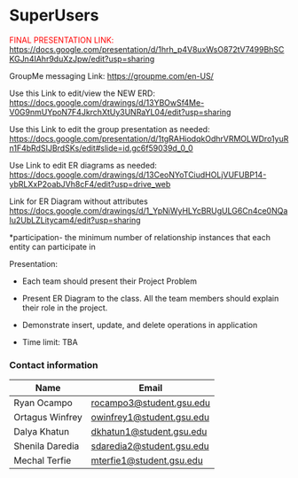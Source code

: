 # SuperUsers

<font color="Red"> FINAL PRESENTATION LINK: </font>
https://docs.google.com/presentation/d/1hrh_p4V8uxWsO872tV7499BhSCKGJn4IAhr9duXzJpw/edit?usp=sharing

GroupMe messaging Link:
https://groupme.com/en-US/ 

Use this Link to edit/view the NEW ERD:
https://docs.google.com/drawings/d/13YBOwSf4Me-V0G9nmUYpoN7F4JkrchXtUy3UNRaYL04/edit?usp=sharing

Use this Link to edit the group presentation as needed:
https://docs.google.com/presentation/d/1tgRAHiodqkOdhrVRMOLWDro1yuRn1F4bRdSIJBrdSKs/edit#slide=id.gc6f59039d_0_0

Use Link to edit ER diagrams as needed:
https://docs.google.com/drawings/d/13CeoNYoTCiudHOLjVUFUBP14-ybRLXxP2oabJVh8cF4/edit?usp=drive_web

Link for ER Diagram without attributes
https://docs.google.com/drawings/d/1_YpNiWyHLYcBRUgULG6Cn4ce0NQaIu2UbLZLitycam4/edit?usp=sharing

*participation- the minimum number of relationship instances that each entity can participate in


Presentation:
* Each team should present their Project Problem

* Present ER Diagram to the class. All the team members should explain their role in the project. 

* Demonstrate insert, update, and delete operations in application

* Time limit: TBA



### Contact information

Name | Email | 
--- | --- |
Ryan Ocampo| rocampo3@student.gsu.edu|
Ortagus Winfrey|owinfrey1@student.gsu.edu|
Dalya Khatun | dkhatun1@student.gsu.edu
Shenila Daredia | sdaredia2@student.gsu.edu
Mechal Terfie | mterfie1@student.gsu.edu
